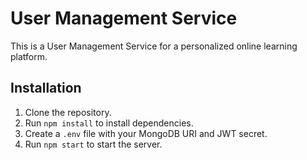 # User Management Service

This is a User Management Service for a personalized online learning platform.

## Installation
1. Clone the repository.
2. Run `npm install` to install dependencies.
3. Create a `.env` file with your MongoDB URI and JWT secret.
4. Run `npm start` to start the server.